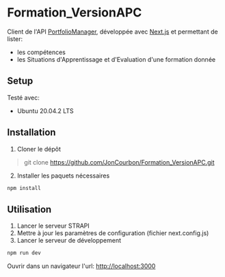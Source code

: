 # Formation_VersionAPC


Client de l'API [PortfolioManager](https://github.com/JonCourbon/PortfolioManager), développée avec [Next.js](https://nextjs.org/) et permettant de lister:

- les compétences
- les Situations d'Apprentissage et d'Evaluation
d'une formation donnée

## Setup
Testé avec:

- Ubuntu 20.04.2 LTS

## Installation
1. Cloner le dépôt
> git clone https://github.com/JonCourbon/Formation_VersionAPC.git
2. Installer les paquets nécessaires
```bash
npm install
```

## Utilisation
1. Lancer le serveur STRAPI
2. Mettre à jour les paramètres de configuration (fichier next.config.js)
3. Lancer le serveur de développement
 
```bash
npm run dev
```

Ouvrir dans un navigateur l'url: [http://localhost:3000](http://localhost:3000)